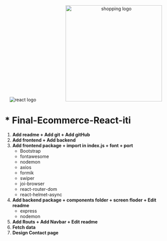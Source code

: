 <div align="center">
    <img src="https://user-images.githubusercontent.com/87585934/190381777-fd1ffacd-5950-4af0-aa5a-fe186021230e.png" alt="react logo"> 
    &emsp;&emsp;&emsp;&emsp;&emsp;&emsp;
    <img src="https://user-images.githubusercontent.com/87585934/190381807-975f3a53-dfc9-4e98-8310-b66f6698e130.jpg" alt="shopping logo" width="300px"> 
</div>

# \* Final-Ecommerce-React-iti

<ol>
<li> <b> Add readme + Add git + Add gitHub</b>
<li> <b> Add frontend + Add backend</b>
<li> <b> Add frontend package + import in index.js + font + port</b> <ul>
<li>Bootstrap
<li>fontawesome
<li>nodemon
<li>axios
<li>formik 
<li>swiper
<li>joi-browser
<li>react-router-dom
<li>react-helmet-async
</ul></li>
<li> <b> Add backend package + components folder + screen floder + Edit readme</b><ul>
<li>express
<li>nodemon
</ul>
<li> <b> Add Routs + Add Navbar + Edit readme</b>
<li> <b> Fetch data</b>
<li> <b> Design Contact page</b>
</ol>
